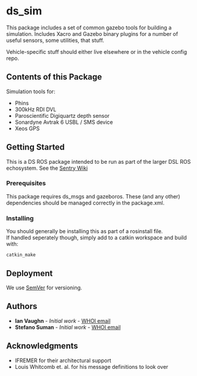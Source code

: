 # ds_sim

This package includes a set of common gazebo tools for building a 
simulation.  Includes Xacro and Gazebo binary plugins for a number of 
useful sensors, some utilities, that stuff.

Vehicle-specific stuff should either live elsewhere or in the
vehicle config repo.

## Contents of this Package

Simulation tools for:
* Phins
* 300kHz RDI DVL
* Paroscientific Digiquartz depth sensor
* Sonardyne Avtrak 6 USBL / SMS device
* Xeos GPS

## Getting Started

This is a DS ROS package intended to be run as part of the larger DSL ROS echosystem.
See the [Sentry Wiki](http://sentry-wiki.whoi.edu/ROS_Upgrade)

### Prerequisites

This package requires ds_msgs and gazeboros.  These (and any other) dependencies should be managed correctly in the package.xml.

### Installing

You should generally be installing this as part of a rosinstall file.  
If handled seperately though, simply add to a catkin workspace and 
build with:

```
catkin_make
```

## Deployment

We use [SemVer](http://semver.org/) for versioning.

## Authors

* **Ian Vaughn** - *Initial work* - [WHOI email](mailto:ivaughn@whoi.edu)
* **Stefano Suman** - *Initial work* - [WHOI email](mailto:ssuman@whoi.edu)

## Acknowledgments

* IFREMER for their architectural support
* Louis Whitcomb et. al. for his message definitions to look over


